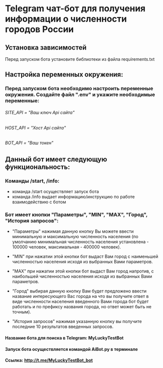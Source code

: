 # Telegram чат-бот для получения информации о численности городов России

## Установка зависимостей
Перед запуском бота установите библиотеки из файла requirements.txt

## Настройка переменных окружения:

### Перед запуском бота необходимо настроить переменные окружения. Создайте файл ".env" и укажите необходимые переменные:

###### SITE_API = "Ваш ключ Api сайта" 

###### HOST_API = "Хост Api сайта" 

###### BOT_API = "Ваш токен"

## Данный бот имеет следующую функциональность:

### Команды /start, /info:
- команда /start осуществляет запуск бота
- команда /info выдает информацию/инструкцию по работе взаимодействию с ботом

### Бот имеет кнопки "Параметры", "MIN", "MAX", "Город", "История запросов":
- "Параметры" нажимая данную кнопку Вы можете ввести минимальную и максимальную
        численность населения (по умолчанию минимальная численность населения 
        установлена - 100000 человек, максимальная - 400000 человек).

- "MIN" при нажатии этой кнопки бот выдаст Вам город с наименьшей численностью населения 
        исходя из выбранных Вами параметров.

- "MAX" при нажатии этой кнопки бот выдаст Вам город напротив, с наибольшей численностью 
        населения исходя из выбранных Вами параметров.

- "Город" выбирая данную кнопку Вам будет предложено ввести название интересующего Вас города
        на что вы получите ответ в виде численности населения введенного Вами города 
        бот будет работать и по префиксу названия города, но ответ может быть не точным).

- "История запросов" нажимая указанную кнопку вы получите последние 10 результатов введенных
        запросов.

#### Название бота для поиска в Telegram: MyLuckyTestBot

#### Запуск бота осуществляется командой AiBot.py в терминале

#### Ссылка: http://t.me/MyLuckyTestBot_bot